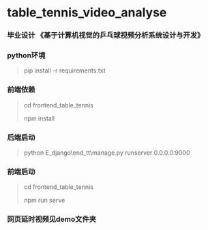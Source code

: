 # table_tennis_video_analyse
### 毕业设计  《基于计算机视觉的乒乓球视频分析系统设计与开发》

### python环境
> pip install -r requirements.txt

### 前端依赖
> cd frontend_table_tennis
>
> npm install

### 后端启动
> python E_django\end_tt\manage.py runserver 0.0.0.0:9000

### 前端启动
> cd frontend_table_tennis
>
> npm run serve

### 网页延时视频见demo文件夹
